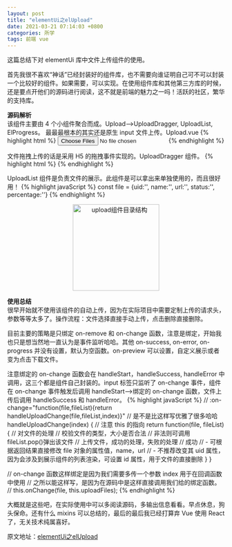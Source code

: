 ```yaml
---
layout: post
title: "elementUi之elUpload"
date: 2021-03-21 07:14:03 +0800
categories: 所学
tags: 前端 vue
---
```


这篇总结下对 elementUi 库中文件上传组件的使用。

首先我很不喜欢“神话”已经封装好的组件库，也不需要向谁证明自己可不可以封装一个比较好的组件。如果需要，可以实现。在使用组件库和其他第三方库的时候，还是要点开他们的源码进行阅读，这不就是前端的魅力之一吗！活跃的社区，繁华的支持库。

**源码解析**<br />
该组件主要由 4 个小组件聚合而成。Upload-->UploadDragger, UploadList, ElProgress。
最最最根本的其实还是原生 input 文件上传。Upload.vue
{% highlight html %}
<input class="el-upload__input" type="file" ref="input" name={name} on-change={handleChange} multiple={multiple} accept={accept}></input>
{% endhighlight %}

文件拖拽上传的话是采用 H5 的拖拽事件实现的。UploadDragger 组件。
{% highlight html %}
<template>

  <div
    class="el-upload-dragger"
    :class="{
      'is-dragover': dragover
    }"
    @drop.prevent="onDrop"
    @dragover.prevent="onDragover"
    @dragleave.prevent="dragover = false"
  >
    <slot></slot>
  </div>
</template>
{% endhighlight %}

UploadList 组件是负责文件的展示。此组件是可以拿出来单独使用的，而且很好用！
{% highlight javaScript %}
const file = {uid:'', name:'', url:'', status:'', percentage:''}
{% endhighlight %}

<div align=center>
  <img src="{{site.baseurl}}/assets/res/03200101.jpg" width="200" alt="upload组件目录结构"/>
</div>

**使用总结**<br />
很早开始就不使用该组件的自动上传，因为在实际项目中需要定制上传的请求头，参数等等太多了。操作流程：文件选择直接手动上传，点击删除直接删除。

目前主要的策略是只绑定 on-remove 和 on-change 函数，注意是绑定，开始我也只是想当然地一直认为是事件监听哈哈。其他 on-success, on-error, on-progress 并没有设置，默认为空函数。on-preview 可以设置，自定义展示或者变为点击下载文件。

注意绑定的 on-change 函数会在 handleStart，handleSuccess, handleError 中调用，这三个都是组件自己封装的。input 标签只监听了 on-change 事件，组件在 on-change 事件触发后调用 handleStart-->绑定的 on-change 函数，文件上传后调用 handleSuccess 和 handleError。
{% highlight javaScript %}
<el-upload action="#" :on-remove="handleUploadRemove" :on-change="handleUploadChange(index)" list-type="picture" drag multiple :auto-upload="false">
</el-upload>
// :on-change="function(file,fileList){return handleUploadChange(file,fileList,index)}"
// 是不是比这样写优雅了很多哈哈
handleUploadChange(index) {
// 注意 this 的指向
return function(file, fileList) {
// 对文件的处理
// 校验文件的类型，大小是否合法
// 非法则可调用 fileList.pop()弹出该文件
// 上传文件，成功的处理，失败的处理
// 成功
// - 可根据返回结果直接修改 file 对象的属性值，name，url
// - 不推荐改变其 uid 属性，因为会涉及到展示组件的列表渲染，可设置 id 属性，用于文件的直接删除
}
}

// on-change 函数这样绑定是因为我们需要多传一个参数 index 用于在回调函数中使用
// 之所以能这样写，是因为在源码中是这样直接调用我们给的绑定函数。
// this.onChange(file, this.uploadFiles);
{% endhighlight %}

大概就是这些吧，在实际使用中可以多阅读源码，多输出信息看看。早点休息，狗头保命。还有什么 mixins 可以总结的，最后的最后我已经打算弃 Vue 使用 React 了，无关技术纯属喜好。

原文地址：<a href="https://zzfd.github.io/2021/03/20/elementUi之elUpload">elementUi之elUpload</a>
